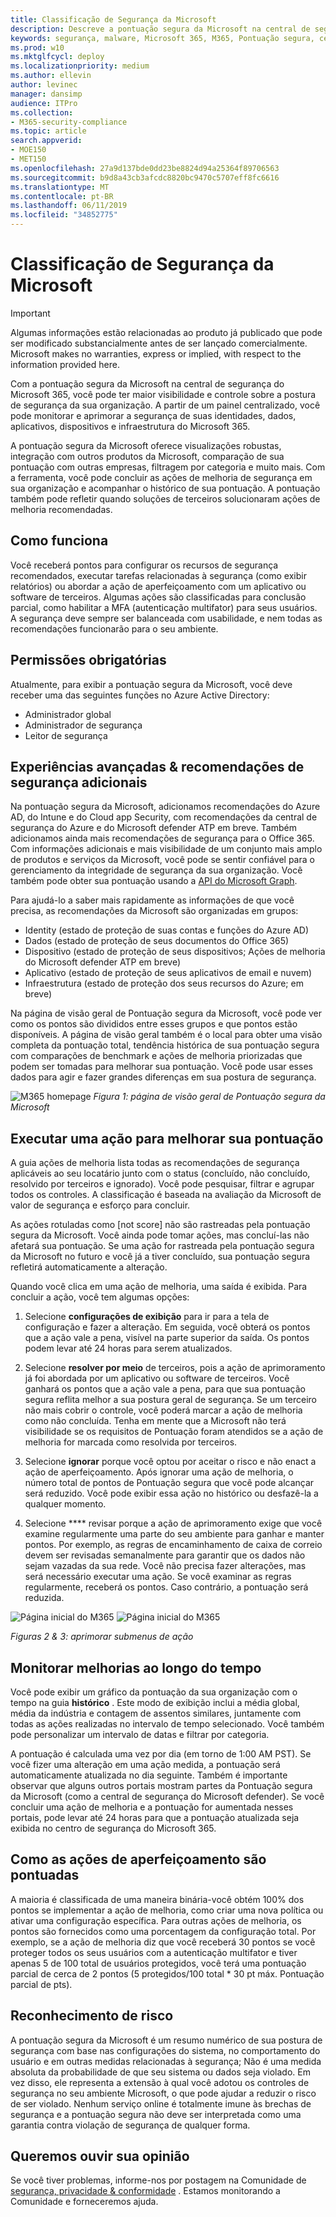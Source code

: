 ```yaml
---
title: Classificação de Segurança da Microsoft
description: Descreve a pontuação segura da Microsoft na central de segurança do Microsoft 365, como os detalhes são calculados e quais administradores de segurança podem esperar usá-lo.
keywords: segurança, malware, Microsoft 365, M365, Pontuação segura, central de segurança, ações de melhoria
ms.prod: w10
ms.mktglfcycl: deploy
ms.localizationpriority: medium
ms.author: ellevin
author: levinec
manager: dansimp
audience: ITPro
ms.collection:
- M365-security-compliance
ms.topic: article
search.appverid:
- MOE150
- MET150
ms.openlocfilehash: 27a9d137bde0dd23be8824d94a25364f89706563
ms.sourcegitcommit: b9d8a43cb3afcdc8820bc9470c5707eff8fc6616
ms.translationtype: MT
ms.contentlocale: pt-BR
ms.lasthandoff: 06/11/2019
ms.locfileid: "34852775"
---
```

# <a name="microsoft-secure-score"></a>Classificação de Segurança da Microsoft

>[!IMPORTANT]
>Algumas informações estão relacionadas ao produto já publicado que pode ser modificado substancialmente antes de ser lançado comercialmente. Microsoft makes no warranties, express or implied, with respect to the information provided here.

Com a pontuação segura da Microsoft na central de segurança do Microsoft 365, você pode ter maior visibilidade e controle sobre a postura de segurança da sua organização. A partir de um painel centralizado, você pode monitorar e aprimorar a segurança de suas identidades, dados, aplicativos, dispositivos e infraestrutura do Microsoft 365.

A pontuação segura da Microsoft oferece visualizações robustas, integração com outros produtos da Microsoft, comparação de sua pontuação com outras empresas, filtragem por categoria e muito mais. Com a ferramenta, você pode concluir as ações de melhoria de segurança em sua organização e acompanhar o histórico de sua pontuação. A pontuação também pode refletir quando soluções de terceiros solucionaram ações de melhoria recomendadas.  

## <a name="how-it-works"></a>Como funciona

Você receberá pontos para configurar os recursos de segurança recomendados, executar tarefas relacionadas à segurança (como exibir relatórios) ou abordar a ação de aperfeiçoamento com um aplicativo ou software de terceiros. Algumas ações são classificadas para conclusão parcial, como habilitar a MFA (autenticação multifator) para seus usuários. A segurança deve sempre ser balanceada com usabilidade, e nem todas as recomendações funcionarão para o seu ambiente.

## <a name="required-permissions"></a>Permissões obrigatórias

Atualmente, para exibir a pontuação segura da Microsoft, você deve receber uma das seguintes funções no Azure Active Directory:

* Administrador global
* Administrador de segurança
* Leitor de segurança

## <a name="rich-experiences--additional-security-recommendations"></a>Experiências avançadas & recomendações de segurança adicionais

Na pontuação segura da Microsoft, adicionamos recomendações do Azure AD, do Intune e do Cloud app Security, com recomendações da central de segurança do Azure e do Microsoft defender ATP em breve. Também adicionamos ainda mais recomendações de segurança para o Office 365. Com informações adicionais e mais visibilidade de um conjunto mais amplo de produtos e serviços da Microsoft, você pode se sentir confiável para o gerenciamento da integridade de segurança da sua organização. Você também pode obter sua pontuação usando a [API do Microsoft Graph](https://docs.microsoft.com/graph/api/resources/securescores?view=graph-rest-beta).

Para ajudá-lo a saber mais rapidamente as informações de que você precisa, as recomendações da Microsoft são organizadas em grupos:

* Identity (estado de proteção de suas contas e funções do Azure AD)
* Dados (estado de proteção de seus documentos do Office 365)
* Dispositivo (estado de proteção de seus dispositivos; Ações de melhoria do Microsoft defender ATP em breve)
* Aplicativo (estado de proteção de seus aplicativos de email e nuvem)
* Infraestrutura (estado de proteção dos seus recursos do Azure; em breve)

Na página de visão geral de Pontuação segura da Microsoft, você pode ver como os pontos são divididos entre esses grupos e que pontos estão disponíveis. A página de visão geral também é o local para obter uma visão completa da pontuação total, tendência histórica de sua pontuação segura com comparações de benchmark e ações de melhoria priorizadas que podem ser tomadas para melhorar sua pontuação. Você pode usar esses dados para agir e fazer grandes diferenças em sua postura de segurança.  

![M365 homepage](./media/secure-score/homepage-original.png)
*Figura 1: página de visão geral de Pontuação segura da Microsoft*

## <a name="take-action-to-improve-your-score"></a>Executar uma ação para melhorar sua pontuação

A guia ações de melhoria lista todas as recomendações de segurança aplicáveis ao seu locatário junto com o status (concluído, não concluído, resolvido por terceiros e ignorado). Você pode pesquisar, filtrar e agrupar todos os controles.  A classificação é baseada na avaliação da Microsoft de valor de segurança e esforço para concluir.

As ações rotuladas como [not score] não são rastreadas pela pontuação segura da Microsoft. Você ainda pode tomar ações, mas concluí-las não afetará sua pontuação. Se uma ação for rastreada pela pontuação segura da Microsoft no futuro e você já a tiver concluído, sua pontuação segura refletirá automaticamente a alteração.

Quando você clica em uma ação de melhoria, uma saída é exibida. Para concluir a ação, você tem algumas opções:

1. Selecione **configurações de exibição** para ir para a tela de configuração e fazer a alteração. Em seguida, você obterá os pontos que a ação vale a pena, visível na parte superior da saída. Os pontos podem levar até 24 horas para serem atualizados.

2. Selecione **resolver por meio** de terceiros, pois a ação de aprimoramento já foi abordada por um aplicativo ou software de terceiros. Você ganhará os pontos que a ação vale a pena, para que sua pontuação segura reflita melhor a sua postura geral de segurança. Se um terceiro não mais cobrir o controle, você poderá marcar a ação de melhoria como não concluída. Tenha em mente que a Microsoft não terá visibilidade se os requisitos de Pontuação foram atendidos se a ação de melhoria for marcada como resolvida por terceiros.

3. Selecione **ignorar** porque você optou por aceitar o risco e não enact a ação de aperfeiçoamento. Após ignorar uma ação de melhoria, o número total de pontos de Pontuação segura que você pode alcançar será reduzido. Você pode exibir essa ação no histórico ou desfazê-la a qualquer momento.

4. Selecione **** revisar porque a ação de aprimoramento exige que você examine regularmente uma parte do seu ambiente para ganhar e manter pontos. Por exemplo, as regras de encaminhamento de caixa de correio devem ser revisadas semanalmente para garantir que os dados não sejam vazadas da sua rede. Você não precisa fazer alterações, mas será necessário executar uma ação. Se você examinar as regras regularmente, receberá os pontos. Caso contrário, a pontuação será reduzida.

![Página inicial do M365](./media/secure-score/secure-score1x450.png) ![Página inicial do M365](./media/secure-score/secure-score2x450.png)

*Figuras 2 & 3: aprimorar submenus de ação*

## <a name="monitor-improvements-over-time"></a>Monitorar melhorias ao longo do tempo

Você pode exibir um gráfico da pontuação da sua organização com o tempo na guia **histórico** . Este modo de exibição inclui a média global, média da indústria e contagem de assentos similares, juntamente com todas as ações realizadas no intervalo de tempo selecionado. Você também pode personalizar um intervalo de datas e filtrar por categoria.

A pontuação é calculada uma vez por dia (em torno de 1:00 AM PST). Se você fizer uma alteração em uma ação medida, a pontuação será automaticamente atualizada no dia seguinte. Também é importante observar que alguns outros portais mostram partes da Pontuação segura da Microsoft (como a central de segurança do Microsoft defender). Se você concluir uma ação de melhoria e a pontuação for aumentada nesses portais, pode levar até 24 horas para que a pontuação atualizada seja exibida no centro de segurança do Microsoft 365.  

## <a name="how-improvement-actions-are-scored"></a>Como as ações de aperfeiçoamento são pontuadas

A maioria é classificada de uma maneira binária-você obtém 100% dos pontos se implementar a ação de melhoria, como criar uma nova política ou ativar uma configuração específica. Para outras ações de melhoria, os pontos são fornecidos como uma porcentagem da configuração total. Por exemplo, se a ação de melhoria diz que você receberá 30 pontos se você proteger todos os seus usuários com a autenticação multifator e tiver apenas 5 de 100 total de usuários protegidos, você terá uma pontuação parcial de cerca de 2 pontos (5 protegidos/100 total * 30 pt máx.  Pontuação parcial de pts).

## <a name="risk-awareness"></a>Reconhecimento de risco

A pontuação segura da Microsoft é um resumo numérico de sua postura de segurança com base nas configurações do sistema, no comportamento do usuário e em outras medidas relacionadas à segurança; Não é uma medida absoluta da probabilidade de que seu sistema ou dados seja violado. Em vez disso, ele representa a extensão à qual você adotou os controles de segurança no seu ambiente Microsoft, o que pode ajudar a reduzir o risco de ser violado. Nenhum serviço online é totalmente imune às brechas de segurança e a pontuação segura não deve ser interpretada como uma garantia contra violação de segurança de qualquer forma.

## <a name="we-want-to-hear-from-you"></a>Queremos ouvir sua opinião

Se você tiver problemas, informe-nos por postagem na Comunidade de [segurança, privacidade & conformidade](https://techcommunity.microsoft.com/t5/Security-Privacy-Compliance/bd-p/security_privacy) . Estamos monitorando a Comunidade e forneceremos ajuda.
